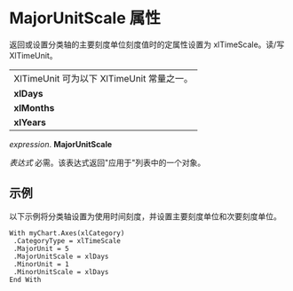 
# MajorUnitScale 属性

返回或设置分类轴的主要刻度单位刻度值时的定属性设置为 xlTimeScale。读/写 XlTimeUnit。


||
|:-----|
|XlTimeUnit 可为以下 XlTimeUnit 常量之一。|
|**xlDays**|
|**xlMonths**|
|**xlYears**|

 _expression_. **MajorUnitScale**

 _表达式_ 必需。该表达式返回"应用于"列表中的一个对象。

## 示例

以下示例将分类轴设置为使用时间刻度，并设置主要刻度单位和次要刻度单位。


```
With myChart.Axes(xlCategory) 
 .CategoryType = xlTimeScale 
 .MajorUnit = 5 
 .MajorUnitScale = xlDays 
 .MinorUnit = 1 
 .MinorUnitScale = xlDays 
End With
```

